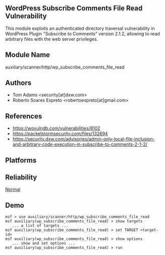 ## WordPress Subscribe Comments File Read Vulnerability

This module exploits an authenticated directory traversal 
vulnerability in WordPress Plugin "Subscribe to Comments" 
version 2.1.2, allowing to read arbitrary files with the web 
server privileges.


## Module Name
auxiliary/scanner/http/wp_subscribe_comments_file_read

## Authors
* Tom Adams <security[at]dxw.com>
* Roberto Soares Espreto <robertoespreto[at]gmail.com>


## References
* https://wpvulndb.com/vulnerabilities/8102
* https://packetstormsecurity.com/files/132694
* https://security.dxw.com/advisories/admin-only-local-file-inclusion-and-arbitrary-code-execution-in-subscribe-to-comments-2-1-2/




## Platforms


## Reliability
[Normal](https://github.com/rapid7/metasploit-framework/wiki/Exploit-Ranking)

## Demo

```
msf > use auxiliary/scanner/http/wp_subscribe_comments_file_read
msf auxiliary(wp_subscribe_comments_file_read) > show targets
   ... a list of targets ...
msf auxiliary(wp_subscribe_comments_file_read) > set TARGET <target-id>
msf auxiliary(wp_subscribe_comments_file_read) > show options
   ... show and set options ...
msf auxiliary(wp_subscribe_comments_file_read) > run
```
    
    